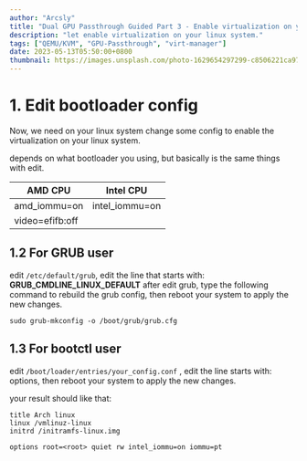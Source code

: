 ```yaml
---
author: "Arcsly"
title: "Dual GPU Passthrough Guided Part 3 - Enable virtualization on your linux system"
description: "let enable virtualization on your linux system."
tags: ["QEMU/KVM", "GPU-Passthrough", "virt-manager"]
date: 2023-05-13T05:50:00+0800
thumbnail: https://images.unsplash.com/photo-1629654297299-c8506221ca97?ixlib=rb-4.0.3&ixid=M3wxMjA3fDB8MHxzZWFyY2h8MXx8bGludXh8ZW58MHx8MHx8fDA%3D&w=1000&q=80
---
```


# 1. Edit bootloader config

Now, we need on your linux system change some config to enable the virtualization on your linux system.

depends on what bootloader you using, but basically is the same things with edit.

|     AMD CPU     |    Intel CPU    |
|---------------- | ----------------|
|   amd_iommu=on  |  intel_iommu=on |
| video=efifb:off |                 |

## 1.2 For GRUB user

edit `/etc/default/grub`, edit the line that starts with:  **GRUB_CMDLINE_LINUX_DEFAULT**
after edit grub, type the following command to rebuild the grub config, then reboot your system to apply the new changes.

```shell
sudo grub-mkconfig -o /boot/grub/grub.cfg
```

## 1.3 For bootctl user

edit `/boot/loader/entries/your_config.conf` , edit the line starts with: options, then reboot your system to apply the new changes.

your result should like that:

```shell
title Arch linux
linux /vmlinuz-linux
initrd /initramfs-linux.img

options root=<root> quiet rw intel_iommu=on iommu=pt
```